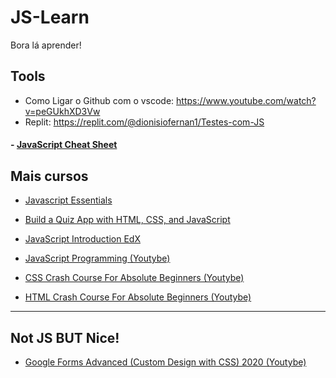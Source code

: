 # JS-Learn

Bora lá aprender! 


## Tools
- Como Ligar o Github com o vscode: https://www.youtube.com/watch?v=peGUkhXD3Vw
- Replit: https://replit.com/@dionisiofernan1/Testes-com-JS
#### - [JavaScript Cheat Sheet](https://websitesetup.org/javascript-cheat-sheet/)

## Mais cursos
- [Javascript Essentials](https://www.udemy.com/course/javascript-essentials/)
- [Build a Quiz App with HTML, CSS, and JavaScript](https://www.udemy.com/cart/subscribe/course/2223252/)
- [JavaScript Introduction EdX](https://www.edx.org/course/javascript-introduction?source=aw&awc=6798_1637332208_2660ac5ebb34b3e94080acad8751a8e8&utm_source=aw&utm_medium=affiliate_partner&utm_content=text-link&utm_term=631878_javarevisited)
- [JavaScript Programming (Youtybe)](https://www.youtube.com/watch?v=jS4aFq5-91M)

- [CSS Crash Course For Absolute Beginners (Youtybe)](https://www.youtube.com/watch?v=yfoY53QXEnI)

- [HTML Crash Course For Absolute Beginners (Youtybe)](https://www.youtube.com/watch?v=UB1O30fR-EE)

---
## Not JS BUT Nice! 
- [Google Forms Advanced (Custom Design with CSS) 2020 (Youtybe)](https://www.youtube.com/watch?v=Q9BHCv2x_Pg)




